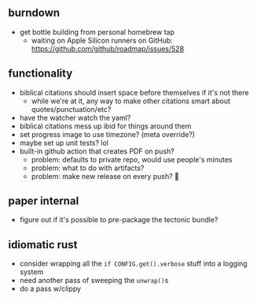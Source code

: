 ## burndown
* get bottle building from personal homebrew tap
    - waiting on Apple Silicon runners on GitHub: https://github.com/github/roadmap/issues/528

## functionality
* biblical citations should insert space before themselves if it's not there
    - while we're at it, any way to make other citations smart about quotes/punctuation/etc? 
* have the watcher watch the yaml? 
* biblical citations mess up ibid for things around them
* set progress image to use timezone? (meta override?)
* maybe set up unit tests? lol
* built-in github action that creates PDF on push?
  - problem: defaults to private repo, would use people's minutes
  - problem: what to do with artifacts? 
  - problem: make new release on every push? 😬

## paper internal
* figure out if it's possible to pre-package the tectonic bundle?

## idiomatic rust
- consider wrapping all the `if CONFIG.get().verbose` stuff into a logging system
- need another pass of sweeping the `unwrap()`s
- do a pass w/clippy
